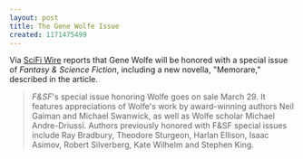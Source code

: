 ```yaml
---
layout: post
title: The Gene Wolfe Issue
created: 1171475499
---
```

Via [SciFi Wire](http://www.scifi.com/scifiwire/index.php?category=5&id=40135) reports that Gene Wolfe will be honored with a special issue of *Fantasy & Science Fiction*, including a new novella, "Memorare," described in the article.

> *F&SF*'s special issue honoring Wolfe goes on sale March 29. It features appreciations of Wolfe's work by award-winning authors Neil Gaiman and Michael Swanwick, as well as Wolfe scholar Michael Andre-Driussi. Authors previously honored with F&SF special issues include Ray Bradbury, Theodore Sturgeon, Harlan Ellison, Isaac Asimov, Robert Silverberg, Kate Wilhelm and Stephen King.
<!--break-->
